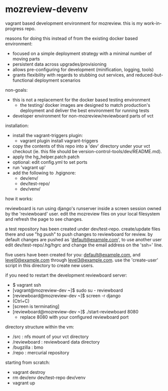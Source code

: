 # mozreview-devenv
vagrant based development environment for mozreview.
this is my work-in-progress repo.

reasons for doing this instead of from the existing docker based environment:
- focused on a simple deployment strategy with a minimal number of moving parts
- persistent data across upgrades/provisioning
- allows pre-configuring for development (minification, logging, tools)
- grants flexibility with regards to stubbing out services, and
  reduced-but-functional deployment scenarios

non-goals:
- this is not a replacement for the docker based testing environment
  - the testing/ docker images are designed to match production's deployment
  	and deliver the best environment for running tests
- developer environment for non-mozreview/reviewboard parts of vct

installation:

- install the vagrant-triggers plugin:
  - vagrant plugin install vagrant-triggers
- copy the contents of this repo into a 'dev' directory under your vct checkout
  (ie. this file should be version-control-tools/dev/README.md).
- apply the hg_helper.patch patch
- optional: edit config.yml to set ports
- run 'vagrant up'
- add the following to .hgignore:
  - dev/env/
  - dev/test-repo/
  - dev/venv/

how it works:

reviewboard is run using django's runserver inside a screen session owned
by the 'reviewboard' user.  edit the mozreview files on your local filesystem
and refresh the page to see changes.

a test repository has been created under dev/test-repo.  create/update files
there and use "hg push" to push changes to reviewboard for review.  by default
changes are pushed as 'default@example.com', to use another user edit
dev/test-repo/.hg/hgrc and change the email address on the 'ssh=' line.

five users have been created for you: default@example.com, and
level0@example.com through level3@example.com.  use the 'create-user' script
in this directory to create new users.

if you need to restart the development reviewboard server:
- $ vagrant ssh
- [vagrant@mozreview-dev ~]$ sudo su - reviewboard
- [reviewboard@mozreview-dev ~]$ screen -r django
- (Ctrl+C)
- [screen is terminating]
- [reviewboard@mozreview-dev ~]$ ./start-reviewboard 8080
  - replace 8080 with your configured reviewboard port

directory structure within the vm:
- /src : nfs mount of your vct directory
- /reviewboard : reviewboard data directory
- /bugzilla : bmo
- /repo : mercurial repository

starting from scratch:
- vagrant destroy
- rm dev/env dev/test-repo dev/venv
- vagrant up
